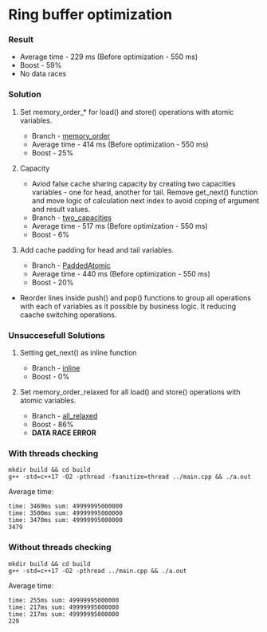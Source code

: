 # Ring buffer optimization

### Result

* Average time - 229 ms (Before optimization - 550 ms)
* Boost - 59%
* No data races

### Solution

1. Set memory_order_* for load() and store() operations with atomic variables.
    * Branch - [memory_order](https://github.com/DmitryGalich/ring_buffer_task/tree/memory_order)
    * Average time - 414 ms (Before optimization - 550 ms)
    * Boost - 25%

2. Capacity
    * Aviod false cache sharing capacity by creating two capacities variables - one for head, another for tail. Remove get_next() function and move logic of calculation next index to avoid coping of argument and result values.
    * Branch - [two_capacities](https://github.com/DmitryGalich/ring_buffer_task/tree/two_capacities)
    * Average time - 517 ms (Before optimization - 550 ms)
    * Boost - 6%

3. Add cache padding for head and tail variables.
    * Branch - [PaddedAtomic](https://github.com/DmitryGalich/ring_buffer_task/tree/PaddedAtomic)
    * Average time - 440 ms (Before optimization - 550 ms)
    * Boost - 20%

* Reorder lines inside push() and pop() functions to group all operations with each of variables as it possible by business logic. It reducing caache switching operations.

### Unsuccesefull Solutions

1. Setting get_next() as inline function
    * Branch - [inline](https://github.com/DmitryGalich/ring_buffer_task/tree/inline)
    * Boost - 0%

2. Set memory_order_relaxed for all load() and store() operations with atomic variables.
    * Branch - [all_relaxed](https://github.com/DmitryGalich/ring_buffer_task/tree/all_relaxed)
    * Boost - 86%
    * **DATA RACE ERROR**

### With threads checking

```
mkdir build && cd build
g++ -std=c++17 -O2 -pthread -fsanitize=thread ../main.cpp && ./a.out
```

Average time:

```
time: 3469ms sum: 49999995000000
time: 3500ms sum: 49999995000000
time: 3470ms sum: 49999995000000
3479
```

### Without threads checking

```
mkdir build && cd build
g++ -std=c++17 -O2 -pthread ../main.cpp && ./a.out
```

Average time:

```
time: 255ms sum: 49999995000000
time: 217ms sum: 49999995000000
time: 217ms sum: 49999995000000
229
```

